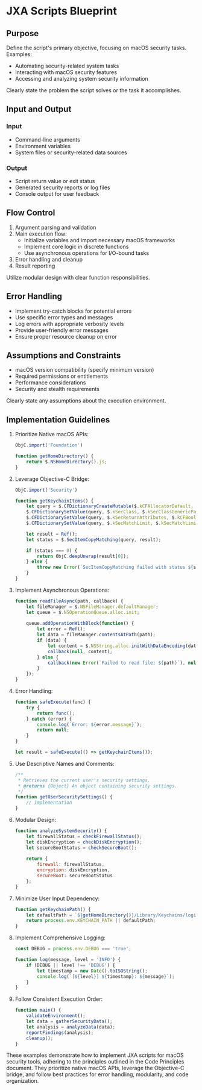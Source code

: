 # JXA Scripts Blueprint

## Purpose
Define the script's primary objective, focusing on macOS security tasks. Examples:
- Automating security-related system tasks
- Interacting with macOS security features
- Accessing and analyzing system security information

Clearly state the problem the script solves or the task it accomplishes.

## Input and Output

### Input
- Command-line arguments
- Environment variables
- System files or security-related data sources

### Output
- Script return value or exit status
- Generated security reports or log files
- Console output for user feedback

## Flow Control

1. Argument parsing and validation
2. Main execution flow:
   - Initialize variables and import necessary macOS frameworks
   - Implement core logic in discrete functions
   - Use asynchronous operations for I/O-bound tasks
3. Error handling and cleanup
4. Result reporting

Utilize modular design with clear function responsibilities.

## Error Handling

- Implement try-catch blocks for potential errors
- Use specific error types and messages
- Log errors with appropriate verbosity levels
- Provide user-friendly error messages
- Ensure proper resource cleanup on error

## Assumptions and Constraints

- macOS version compatibility (specify minimum version)
- Required permissions or entitlements
- Performance considerations
- Security and stealth requirements

Clearly state any assumptions about the execution environment.

## Implementation Guidelines

1. Prioritize Native macOS APIs:
   ```javascript
   ObjC.import('Foundation')
   
   function getHomeDirectory() {
       return $.NSHomeDirectory().js;
   }
   ```

2. Leverage Objective-C Bridge:
   ```javascript
   ObjC.import('Security')
   
   function getKeychainItems() {
       let query = $.CFDictionaryCreateMutable($.kCFAllocatorDefault, 0, $.kCFTypeDictionaryKeyCallBacks, $.kCFTypeDictionaryValueCallBacks);
       $.CFDictionarySetValue(query, $.kSecClass, $.kSecClassGenericPassword);
       $.CFDictionarySetValue(query, $.kSecReturnAttributes, $.kCFBooleanTrue);
       $.CFDictionarySetValue(query, $.kSecMatchLimit, $.kSecMatchLimitAll);

       let result = Ref();
       let status = $.SecItemCopyMatching(query, result);

       if (status === 0) {
           return ObjC.deepUnwrap(result[0]);
       } else {
           throw new Error(`SecItemCopyMatching failed with status ${status}`);
       }
   }
   ```

3. Implement Asynchronous Operations:
   ```javascript
   function readFileAsync(path, callback) {
       let fileManager = $.NSFileManager.defaultManager;
       let queue = $.NSOperationQueue.alloc.init;
       
       queue.addOperationWithBlock(function() {
           let error = Ref();
           let data = fileManager.contentsAtPath(path);
           if (data) {
               let content = $.NSString.alloc.initWithDataEncoding(data, $.NSUTF8StringEncoding).js;
               callback(null, content);
           } else {
               callback(new Error(`Failed to read file: ${path}`), null);
           }
       });
   }
   ```

4. Error Handling:
   ```javascript
   function safeExecute(func) {
       try {
           return func();
       } catch (error) {
           console.log(`Error: ${error.message}`);
           return null;
       }
   }

   let result = safeExecute(() => getKeychainItems());
   ```

5. Use Descriptive Names and Comments:
   ```javascript
   /**
    * Retrieves the current user's security settings.
    * @returns {Object} An object containing security settings.
    */
   function getUserSecuritySettings() {
       // Implementation
   }
   ```

6. Modular Design:
   ```javascript
   function analyzeSystemSecurity() {
       let firewallStatus = checkFirewallStatus();
       let diskEncryption = checkDiskEncryption();
       let secureBootStatus = checkSecureBoot();
       
       return {
           firewall: firewallStatus,
           encryption: diskEncryption,
           secureBoot: secureBootStatus
       };
   }
   ```

7. Minimize User Input Dependency:
   ```javascript
   function getKeychainPath() {
       let defaultPath = `${getHomeDirectory()}/Library/Keychains/login.keychain-db`;
       return process.env.KEYCHAIN_PATH || defaultPath;
   }
   ```

8. Implement Comprehensive Logging:
   ```javascript
   const DEBUG = process.env.DEBUG === 'true';

   function log(message, level = 'INFO') {
       if (DEBUG || level !== 'DEBUG') {
           let timestamp = new Date().toISOString();
           console.log(`[${level}] ${timestamp}: ${message}`);
       }
   }
   ```

9. Follow Consistent Execution Order:
   ```javascript
   function main() {
       validateEnvironment();
       let data = gatherSecurityData();
       let analysis = analyzeData(data);
       reportFindings(analysis);
       cleanup();
   }
   ```

These examples demonstrate how to implement JXA scripts for macOS security tools, adhering to the principles outlined in the Code Principles document. They prioritize native macOS APIs, leverage the Objective-C bridge, and follow best practices for error handling, modularity, and code organization.
